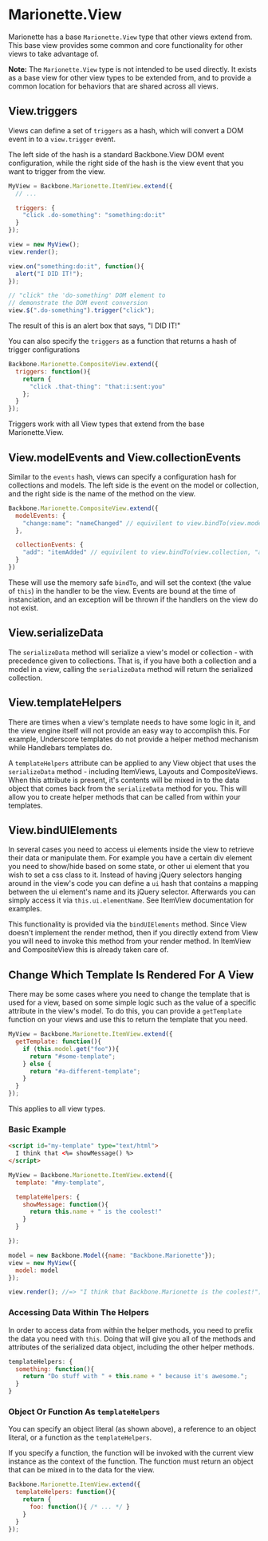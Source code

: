 # Marionette.View

Marionette has a base `Marionette.View` type that other views extend from.
This base view provides some common and core functionality for
other views to take advantage of.

**Note:** The `Marionette.View` type is not intended to be 
used directly. It exists as a base view for other view types
to be extended from, and to provide a common location for
behaviors that are shared across all views.

## View.triggers

Views can define a set of `triggers` as a hash, which will 
convert a DOM event in to a `view.trigger` event.

The left side of the hash is a standard Backbone.View DOM
event configuration, while the right side of the hash is the
view event that you want to trigger from the view.

```js
MyView = Backbone.Marionette.ItemView.extend({
  // ...

  triggers: {
    "click .do-something": "something:do:it"
  }
});

view = new MyView();
view.render();

view.on("something:do:it", function(){
  alert("I DID IT!");
});

// "click" the 'do-something' DOM element to 
// demonstrate the DOM event conversion
view.$(".do-something").trigger("click");
```

The result of this is an alert box that says, "I DID IT!"

You can also specify the `triggers` as a function that 
returns a hash of trigger configurations

```js
Backbone.Marionette.CompositeView.extend({
  triggers: function(){
    return {
      "click .that-thing": "that:i:sent:you"
    };
  }
});
```

Triggers work with all View types that extend from the base
Marionette.View.

## View.modelEvents and View.collectionEvents

Similar to the `events` hash, views can specify a configuration
hash for collections and models. The left side is the event on
the model or collection, and the right side is the name of the
method on the view.

```js
Backbone.Marionette.CompositeView.extend({
  modelEvents: {
    "change:name": "nameChanged" // equivilent to view.bindTo(view.model, "change:name", view.nameChanged, view)
  },

  collectionEvents: {
    "add": "itemAdded" // equivilent to view.bindTo(view.collection, "add", collection.itemAdded, view)
  }
})
```

These will use the memory safe `bindTo`, and will set the context
(the value of `this`) in the handler to be the view. Events are
bound at the time of instanciation, and an exception will be thrown
if the handlers on the view do not exist.

## View.serializeData

The `serializeData` method will serialize a view's model or
collection - with precedence given to collections. That is,
if you have both a collection and a model in a view, calling
the `serializeData` method will return the serialized
collection.

## View.templateHelpers

There are times when a view's template needs to have some
logic in it, and the view engine itself will not provide an
easy way to accomplish this. For example, Underscore templates
do not provide a helper method mechanism while Handlebars
templates do.

A `templateHelpers` attribute can be applied to any View object
that uses the `serializeData` method - including ItemViews,
Layouts and CompositeViews. When this attribute is present,
it's contents will be mixed in to the data object that comes
back from the `serializeData` method for you. This will 
allow you to create helper methods that can be called from
within your templates.

## View.bindUIElements

In several cases you need to access ui elements inside the view
to retrieve their data or manipulate them. For example you have a
certain div element you need to show/hide based on some state,
or other ui element that you wish to set a css class to it.
Instead of having jQuery selectors hanging around in the view's code
you can define a `ui` hash that contains a mapping between the
ui element's name and its jQuery selector. Afterwards you can simply
access it via `this.ui.elementName`.
See ItemView documentation for examples.

This functionality is provided via the `bindUIElements` method.
Since View doesn't implement the render method, then if you directly extend
from View you will need to invoke this method from your render method.
In ItemView and CompositeView this is already taken care of.

## Change Which Template Is Rendered For A View

There may be some cases where you need to change the template that is
used for a view, based on some simple logic such as the value of a
specific attribute in the view's model. To do this, you can provide
a `getTemplate` function on your views and use this to return the
template that you need.

```js
MyView = Backbone.Marionette.ItemView.extend({
  getTemplate: function(){
    if (this.model.get("foo")){
      return "#some-template";
    } else {
      return "#a-different-template";
    }
  }
});
```

This applies to all view types.

### Basic Example

```html
<script id="my-template" type="text/html">
  I think that <%= showMessage() %>
</script>
```

```js
MyView = Backbone.Marionette.ItemView.extend({
  template: "#my-template",

  templateHelpers: {
    showMessage: function(){
      return this.name + " is the coolest!"
    }
  }

});

model = new Backbone.Model({name: "Backbone.Marionette"});
view = new MyView({
  model: model
});

view.render(); //=> "I think that Backbone.Marionette is the coolest!";
```

### Accessing Data Within The Helpers

In order to access data from within the helper methods, you
need to prefix the data you need with `this`. Doing that will
give you all of the methods and attributes of the serialized
data object, including the other helper methods.

```js
templateHelpers: {
  something: function(){
    return "Do stuff with " + this.name + " because it's awesome.";
  }
}
```

### Object Or Function As `templateHelpers`

You can specify an object literal (as shown above), a reference
to an object literal, or a function as the `templateHelpers`. 

If you specify a function, the function will be invoked 
with the current view instance as the context of the 
function. The function must return an object that can be
mixed in to the data for the view.

```js
Backbone.Marionette.ItemView.extend({
  templateHelpers: function(){
    return {
      foo: function(){ /* ... */ }
    }
  }
});
```

